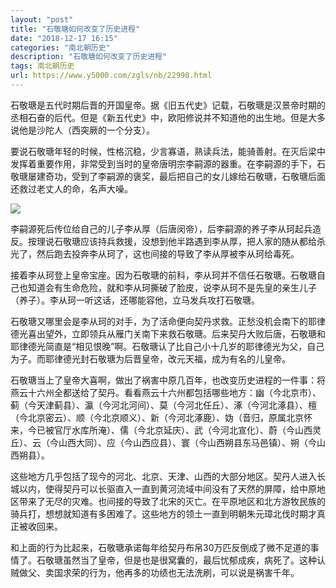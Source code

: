 ```yaml
---
layout: "post"
title: "石敬瑭如何改变了历史进程"
date: "2018-12-17 16:15"
categories: "南北朝历史"
description: "石敬瑭如何改变了历史进程"
tags: 南北朝历史
url: https://www.y5000.com/zgls/nb/22998.html
---
```






石敬瑭是五代时期后晋的开国皇帝。据《旧五代史》记载，石敬瑭是汉景帝时期的丞相石奋的后代。但是《新五代史》中，欧阳修说并不知道他的出生地。但是大多说他是沙陀人（西突厥的一个分支）。

要说石敬瑭年轻的时候，性格沉稳，少言寡语，熟读兵法，能骑善射。在灭后梁中发挥着重要作用，非常受到当时的皇帝唐明宗李嗣源的器重。在李嗣源的手下，石敬瑭屡建奇功，受到了李嗣源的褒奖，最后把自己的女儿嫁给石敬瑭，石敬瑭后面还救过老丈人的命，名声大噪。

![](https://img.y5000.com/uploads/allimg/170627/8-1F62G403023V.jpg)

李嗣源死后传位给自己的儿子李从厚（后唐闵帝），后李嗣源的养子李从珂起兵造反。按理说石敬瑭应该持兵救援，没想到他半路遇到李从厚，把人家的随从都给杀光了，然后跑去投奔李从珂了，这也间接的导致了李从厚被李从珂给毒死。

接着李从珂登上皇帝宝座。因为石敬瑭的前科，李从珂并不信任石敬瑭。石敬瑭自己也知道会有生命危险，就和李从珂撕破了脸皮，说李从珂不是先皇的亲生儿子（养子）。李从珂一听这话，还哪能容他，立马发兵攻打石敬瑭。

石敬瑭又哪里会是李从珂的对手，为了活命便向契丹求救。正愁没机会南下的耶律德光喜出望外，立即领兵从雁门关南下来救石敬瑭。后来契丹大败后唐，石敬瑭和耶律德光简直是“相见恨晚”啊。石敬瑭认了比自己小十几岁的耶律德光为父，自己为子。而耶律德光封石敬瑭为后晋皇帝，改元天福，成为有名的儿皇帝。

石敬瑭当上了皇帝大喜啊，做出了祸害中原几百年，也改变历史进程的一件事：将燕云十六州全都送给了契丹。看看燕云十六州都包括哪些地方：幽（今北京市）、蓟（今天津蓟县）、瀛（今河北河间）、莫（今河北任丘）、涿（今河北涿县）、檀（今北京密云）、顺（今北京顺义）、新（今河北涿鹿）、妫（音归，原属北京怀来，今已被官厅水库所淹）、儒（今北京延庆）、武（今河北宣化）、蔚（今山西灵丘）、云（今山西大同）、应（今山西应县）、寰（今山西朔县东马邑镇）、朔（今山西朔县）。

这些地方几乎包括了现今的河北、北京、天津、山西的大部分地区。契丹人进入长城以内，使得契丹可以长驱直入一直到黄河流域中间没有了天然的屏障，给中原地区带来了无尽的灾难。也间接的导致了北宋的灭亡。在平原地区和北方游牧民族的骑兵打，想想就知道有多困难了。这些地方的领土一直到明朝朱元璋北伐时期才真正被收回来。

和上面的行为比起来，石敬瑭承诺每年给契丹布帛30万匹反倒成了微不足道的事情了。石敬瑭虽然当了皇帝，但是也是很窝囊的，最后忧郁成疾，病死了。这种认贼做父、卖国求荣的行为，他再多的功绩也无法洗刷，可以说是祸害千年。
